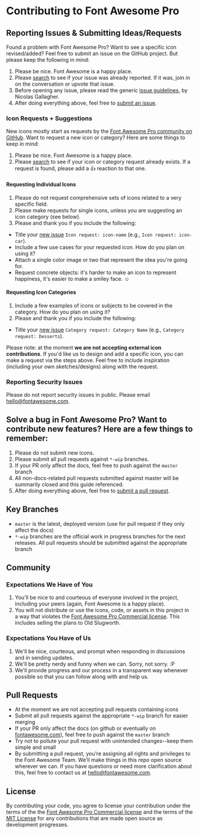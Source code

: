 # Contributing to Font Awesome Pro


## Reporting Issues & Submitting Ideas/Requests
Found a problem with Font Awesome Pro? Want to see a specific icon revised/added? Feel free to submit an issue on the GitHub project. But please keep the following in mind:

1. Please be nice. Font Awesome is a happy place.
2. Please [search](https://github.com/FortAwesome/Font-Awesome-Pro/search?type=Issues) to see if your issue was already reported. If it was, join in on the conversation or upvote that issue.
3. Before opening any issue, please read the generic [issue guidelines](https://github.com/necolas/issue-guidelines), by Nicolas Gallagher.
4. After doing everything above, feel free to [submit an issue](https://github.com/FortAwesome/Font-Awesome-Pro/issues/new).

### Icon Requests + Suggestions
New icons mostly start as requests by the [Font Awesome Pro community on GitHub](../../issues). Want to request a new icon or category? Here are some things to keep in mind:

1. Please be nice. Font Awesome is a happy place.
3. Please [search](../../search?type=Issues) to see if your icon or category request already exists. If a request is found, please add a 👍 reaction to that one.

#### Requesting Individual Icons
1. Please do not request comprehensive sets of icons related to a very specific field.
2. Please make requests for single icons, unless you are suggesting an icon category (see below).
3. Please and thank you if you include the following:
  - Title your [new issue](../../issues/new?title=Icon%20Request:%20icon-) `Icon request: icon-name` (e.g., `Icon request: icon-car`).
  - Include a few use cases for your requested icon. How do you plan on using it?
  - Attach a single color image or two that represent the idea you're going for.
  - Request concrete objects: it's harder to make an icon to represent happiness, it's easier to make a smiley face. ☺

#### Requesting Icon Categories
1. Include a few examples of icons or subjects to be covered in the category. How do you plan on using it?
2. Please and thank you if you include the following:
  - Title your [new issue](../../issues/new?title=Category%20Request:%20) `Category request: Category Name` (e.g., `Category request: Desserts`).

Please note: at the moment **we are not accepting external icon contributions**. If you'd like us to design and add a specific icon, you can make a request via the steps above. Feel free to include inspiration (including your own sketches/designs) along with the request.

### Reporting Security Issues
Please do not report security issues in public. Please email hello@fontawesome.com.

## Solve a bug in Font Awesome Pro? Want to contribute new features? Here are a few things to remember:

1. Please do not submit new icons.
2. Please submit all pull requests against `*-wip` branches.
3. If your PR only affect the docs, feel free to push against the `master` branch
3. All non-docs-related pull requests submitted against master will be summarily closed and this guide referenced.
4. After doing everything above, feel free to [submit a pull request](https://github.com/FortAwesome/Font-Awesome-Pro/issues/new).

## Key Branches
- `master` is the latest, deployed version (use for pull request if they only affect the docs)
- `*-wip` branches are the official work in progress branches for the next releases. All pull requests should be submitted against the appropriate branch

## Community

### Expectations We Have of You

1. You'll be nice to and courteous of everyone involved in the project, including your peers (again, Font Awesome is a happy place).
2. You will not distribute or use the icons, code, or assets in this project in a way that violates the [Font Awesome Pro Commercial license](https://github.com/FortAwesome/Font-Awesome-Pro/blob/master/LICENSE.md). This includes selling the plans to Old Slugworth.

### Expectations You Have of Us

1. We'll be nice, courteous, and prompt when responding in discussions and in sending updates.
2. We'll be pretty nerdy and funny when we can. Sorry, not sorry. :P
3. We'll provide progress and our process in a transparent way whenever possible so that you can follow along with and help us.

## Pull Requests
- At the moment we are not accepting pull requests containing icons
- Submit all pull requests against the appropriate `*-wip` branch for easier merging
- If your PR only affect the docs (on github or eventually on [fontawesome.com](https://fontawesome.com/)), feel free to push against the `master` branch
- Try not to pollute your pull request with unintended changes--keep them simple and small
- By submitting a pull request, you’re assigning all rights and privileges to the Font Awesome Team. We’ll make things in this repo open source wherever we can. If you have questions or need more clarification about this, feel free to contact us at hello@fontawesome.com.


## License
By contributing your code, you agree to license your contribution under the terms of the the [Font Awesome Pro Commercial license](https://github.com/FortAwesome/Font-Awesome-Pro/blob/master/LICENSE.md) and the terms of the [MIT License](http://opensource.org/licenses/mit-license.html) for any contributions that are made open source as development progresses.
